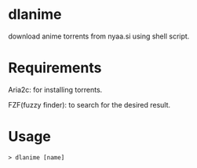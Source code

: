 # dlanime
download anime torrents from nyaa.si using shell script. 
# Requirements
Aria2c: for installing torrents.

FZF(fuzzy finder): to search for the desired result.
# Usage
``` > dlanime [name] ```
